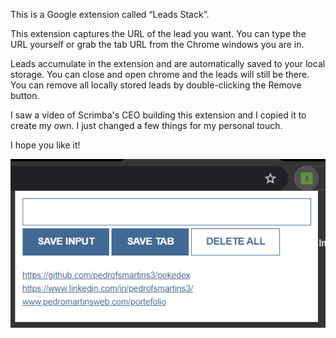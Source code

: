 This is a Google extension called “Leads Stack”.

This extension captures the URL of the lead you want. You can type the URL yourself or grab the tab URL from the Chrome windows you are in.

Leads accumulate in the extension and are automatically saved to your local storage. You can close and open chrome and the leads will still be there. You can remove all locally stored leads by double-clicking the Remove button.

I saw a video of Scrimba's CEO building this extension and I copied it to create my own. I just changed a few things for my personal touch.

I hope you like it!

![Alt text](image.png)